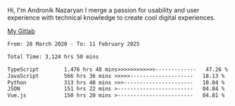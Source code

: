Hi, I'm Andronik Nazaryan
I merge a passion for usability and user experience with technical knowledge to create cool digital experiences.

[My Gitlab](https://gitlab.com/anridev24)

<!--START_SECTION:waka-->

```txt
From: 28 March 2020 - To: 11 February 2025

Total Time: 3,124 hrs 50 mins

TypeScript        1,476 hrs 48 mins>>>>>>>>>>>>-------------   47.26 %
JavaScript        566 hrs 36 mins >>>>>--------------------   18.13 %
Python            313 hrs 48 mins >>>----------------------   10.04 %
JSON              151 hrs 22 mins >------------------------   04.84 %
Vue.js            150 hrs 20 mins >------------------------   04.81 %
```

<!--END_SECTION:waka-->
